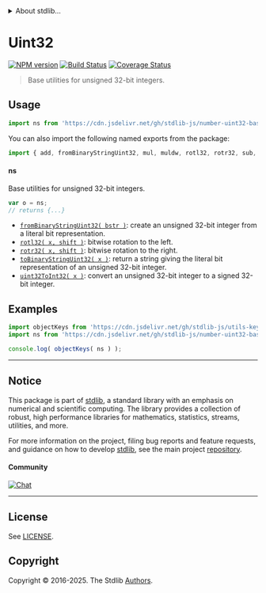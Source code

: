 <!--

@license Apache-2.0

Copyright (c) 2018 The Stdlib Authors.

Licensed under the Apache License, Version 2.0 (the "License");
you may not use this file except in compliance with the License.
You may obtain a copy of the License at

   http://www.apache.org/licenses/LICENSE-2.0

Unless required by applicable law or agreed to in writing, software
distributed under the License is distributed on an "AS IS" BASIS,
WITHOUT WARRANTIES OR CONDITIONS OF ANY KIND, either express or implied.
See the License for the specific language governing permissions and
limitations under the License.

-->


<details>
  <summary>
    About stdlib...
  </summary>
  <p>We believe in a future in which the web is a preferred environment for numerical computation. To help realize this future, we've built stdlib. stdlib is a standard library, with an emphasis on numerical and scientific computation, written in JavaScript (and C) for execution in browsers and in Node.js.</p>
  <p>The library is fully decomposable, being architected in such a way that you can swap out and mix and match APIs and functionality to cater to your exact preferences and use cases.</p>
  <p>When you use stdlib, you can be absolutely certain that you are using the most thorough, rigorous, well-written, studied, documented, tested, measured, and high-quality code out there.</p>
  <p>To join us in bringing numerical computing to the web, get started by checking us out on <a href="https://github.com/stdlib-js/stdlib">GitHub</a>, and please consider <a href="https://opencollective.com/stdlib">financially supporting stdlib</a>. We greatly appreciate your continued support!</p>
</details>

# Uint32

[![NPM version][npm-image]][npm-url] [![Build Status][test-image]][test-url] [![Coverage Status][coverage-image]][coverage-url] <!-- [![dependencies][dependencies-image]][dependencies-url] -->

> Base utilities for unsigned 32-bit integers.



<section class="usage">

## Usage

```javascript
import ns from 'https://cdn.jsdelivr.net/gh/stdlib-js/number-uint32-base@deno/mod.js';
```

You can also import the following named exports from the package:

```javascript
import { add, fromBinaryStringUint32, mul, muldw, rotl32, rotr32, sub, toBinaryStringUint32, uint32ToInt32 } from 'https://cdn.jsdelivr.net/gh/stdlib-js/number-uint32-base@deno/mod.js';
```

#### ns

Base utilities for unsigned 32-bit integers.

```javascript
var o = ns;
// returns {...}
```

<!-- <toc pattern="*"> -->

<div class="namespace-toc">

-   <span class="signature">[`fromBinaryStringUint32( bstr )`][@stdlib/number/uint32/base/from-binary-string]</span><span class="delimiter">: </span><span class="description">create an unsigned 32-bit integer from a literal bit representation.</span>
-   <span class="signature">[`rotl32( x, shift )`][@stdlib/number/uint32/base/rotl]</span><span class="delimiter">: </span><span class="description">bitwise rotation to the left.</span>
-   <span class="signature">[`rotr32( x, shift )`][@stdlib/number/uint32/base/rotr]</span><span class="delimiter">: </span><span class="description">bitwise rotation to the right.</span>
-   <span class="signature">[`toBinaryStringUint32( x )`][@stdlib/number/uint32/base/to-binary-string]</span><span class="delimiter">: </span><span class="description">return a string giving the literal bit representation of an unsigned 32-bit integer.</span>
-   <span class="signature">[`uint32ToInt32( x )`][@stdlib/number/uint32/base/to-int32]</span><span class="delimiter">: </span><span class="description">convert an unsigned 32-bit integer to a signed 32-bit integer.</span>

</div>

<!-- </toc> -->

</section>

<!-- /.usage -->

<section class="examples">

## Examples

<!-- TODO: better examples -->

<!-- eslint no-undef: "error" -->

```javascript
import objectKeys from 'https://cdn.jsdelivr.net/gh/stdlib-js/utils-keys@deno/mod.js';
import ns from 'https://cdn.jsdelivr.net/gh/stdlib-js/number-uint32-base@deno/mod.js';

console.log( objectKeys( ns ) );
```

</section>

<!-- /.examples -->

<!-- Section for related `stdlib` packages. Do not manually edit this section, as it is automatically populated. -->

<section class="related">

</section>

<!-- /.related -->

<!-- Section for all links. Make sure to keep an empty line after the `section` element and another before the `/section` close. -->


<section class="main-repo" >

* * *

## Notice

This package is part of [stdlib][stdlib], a standard library with an emphasis on numerical and scientific computing. The library provides a collection of robust, high performance libraries for mathematics, statistics, streams, utilities, and more.

For more information on the project, filing bug reports and feature requests, and guidance on how to develop [stdlib][stdlib], see the main project [repository][stdlib].

#### Community

[![Chat][chat-image]][chat-url]

---

## License

See [LICENSE][stdlib-license].


## Copyright

Copyright &copy; 2016-2025. The Stdlib [Authors][stdlib-authors].

</section>

<!-- /.stdlib -->

<!-- Section for all links. Make sure to keep an empty line after the `section` element and another before the `/section` close. -->

<section class="links">

[npm-image]: http://img.shields.io/npm/v/@stdlib/number-uint32-base.svg
[npm-url]: https://npmjs.org/package/@stdlib/number-uint32-base

[test-image]: https://github.com/stdlib-js/number-uint32-base/actions/workflows/test.yml/badge.svg?branch=main
[test-url]: https://github.com/stdlib-js/number-uint32-base/actions/workflows/test.yml?query=branch:main

[coverage-image]: https://img.shields.io/codecov/c/github/stdlib-js/number-uint32-base/main.svg
[coverage-url]: https://codecov.io/github/stdlib-js/number-uint32-base?branch=main

<!--

[dependencies-image]: https://img.shields.io/david/stdlib-js/number-uint32-base.svg
[dependencies-url]: https://david-dm.org/stdlib-js/number-uint32-base/main

-->

[chat-image]: https://img.shields.io/gitter/room/stdlib-js/stdlib.svg
[chat-url]: https://app.gitter.im/#/room/#stdlib-js_stdlib:gitter.im

[stdlib]: https://github.com/stdlib-js/stdlib

[stdlib-authors]: https://github.com/stdlib-js/stdlib/graphs/contributors

[umd]: https://github.com/umdjs/umd
[es-module]: https://developer.mozilla.org/en-US/docs/Web/JavaScript/Guide/Modules

[deno-url]: https://github.com/stdlib-js/number-uint32-base/tree/deno
[deno-readme]: https://github.com/stdlib-js/number-uint32-base/blob/deno/README.md
[umd-url]: https://github.com/stdlib-js/number-uint32-base/tree/umd
[umd-readme]: https://github.com/stdlib-js/number-uint32-base/blob/umd/README.md
[esm-url]: https://github.com/stdlib-js/number-uint32-base/tree/esm
[esm-readme]: https://github.com/stdlib-js/number-uint32-base/blob/esm/README.md
[branches-url]: https://github.com/stdlib-js/number-uint32-base/blob/main/branches.md

[stdlib-license]: https://raw.githubusercontent.com/stdlib-js/number-uint32-base/main/LICENSE

<!-- <toc-links> -->

[@stdlib/number/uint32/base/from-binary-string]: https://github.com/stdlib-js/number-uint32-base-from-binary-string/tree/deno

[@stdlib/number/uint32/base/rotl]: https://github.com/stdlib-js/number-uint32-base-rotl/tree/deno

[@stdlib/number/uint32/base/rotr]: https://github.com/stdlib-js/number-uint32-base-rotr/tree/deno

[@stdlib/number/uint32/base/to-binary-string]: https://github.com/stdlib-js/number-uint32-base-to-binary-string/tree/deno

[@stdlib/number/uint32/base/to-int32]: https://github.com/stdlib-js/number-uint32-base-to-int32/tree/deno

<!-- </toc-links> -->

</section>

<!-- /.links -->
